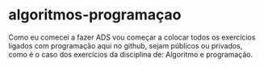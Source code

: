 # algoritmos-programaçao
Como eu comecei a fazer ADS vou começar a colocar todos os exercícios ligados com programação aqui no github, sejam públicos ou privados, como é o caso dos exercícios da disciplina de: Algoritmo e programação.

